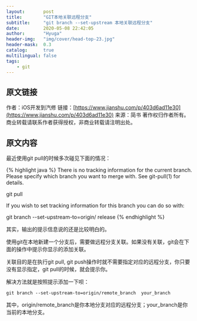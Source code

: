 ```yaml
---
layout:       post
title:        "GIT本地关联远程分支"
subtitle:     "git branch --set-upstream 本地关联远程分支"
date:         2020-05-08 22:42:05
author:       "Hyuga"
header-img:   "img/cover/head-top-23.jpg"
header-mask:  0.3
catalog:      true
multilingual: false
tags:
    - git
---
```


## 原文链接
作者：iOS开发到汽修
链接：[https://www.jianshu.com/p/403d6ad11e30](https://www.jianshu.com/p/403d6ad11e30)
来源：简书
著作权归作者所有。商业转载请联系作者获得授权，非商业转载请注明出处。

## 原文内容
最近使用git pull的时候多次碰见下面的情况：

{% highlight java %}
There is no tracking information for the current branch.
Please specify which branch you want to merge with.
See git-pull(1) for details.

git pull <remote> <branch>

If you wish to set tracking information for this branch you can do so with:

git branch --set-upstream-to=origin/<branch> release
{% endhighlight %}

其实，输出的提示信息说的还是比较明白的。

使用git在本地新建一个分支后，需要做远程分支关联。如果没有关联，git会在下面的操作中提示你显示的添加关联。

关联目的是在执行git pull, git push操作时就不需要指定对应的远程分支，你只要没有显示指定，git pull的时候，就会提示你。

解决方法就是按照提示添加一下呗：

`git branch --set-upstream-to=origin/remote_branch  your_branch`

其中，origin/remote_branch是你本地分支对应的远程分支；your_branch是你当前的本地分支。
